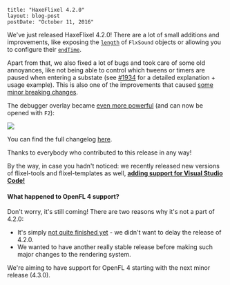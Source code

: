 ```
title: "HaxeFlixel 4.2.0"
layout: blog-post
postDate: "October 11, 2016"
```

We've just released HaxeFlixel 4.2.0! There are a lot of small additions and improvements, like exposing the [`length`](http://api.haxeflixel.com/flixel/system/FlxSound.html?#length) of `FlxSound` objects or allowing you to configure their [`endTime`](http://api.haxeflixel.com/flixel/system/FlxSound.html?#endTime).

Apart from that, we also fixed a lot of bugs and took care of some old annoyances, like not being able to control which tweens or timers are paused when entering a substate (see [#1934](https://github.com/HaxeFlixel/flixel/pull/1934) for a detailed explanation + usage example). This is also one of the improvements that caused [some minor breaking changes](http://haxeflixel.com/documentation/upgrade-guide-4-0-0/).

The debugger overlay became [even more powerful](https://github.com/HaxeFlixel/flixel/pull/1862) (and can now be opened with `F2`):

![](http://haxeflixel.com/images/blog/debuggerInteraction.gif)

You can find the full changelog [here](https://github.com/HaxeFlixel/flixel/blob/4.2.0/CHANGELOG.md).

Thanks to everybody who contributed to this release in any way!

By the way, in case you hadn't noticed: we recently released new versions of flixel-tools and flixel-templates as well, [**adding support for Visual Studio Code!**](http://haxeflixel.com/documentation/visual-studio-code/)

#### What happened to OpenFL 4 support?

Don't worry, it's still coming! There are two reasons why it's not a part of 4.2.0:

- It's simply [not quite finished yet](https://github.com/HaxeFlixel/flixel/pull/1940) - we didn't want to delay the release of 4.2.0.
- We wanted to have another really stable release before making such major changes to the rendering system.

We're aiming to have support for OpenFL 4 starting with the next minor release (4.3.0).
